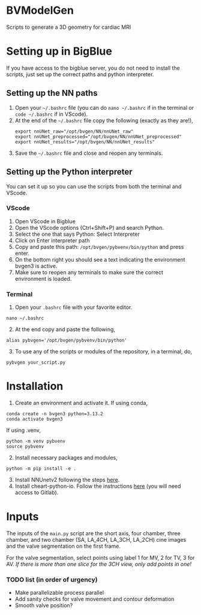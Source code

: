 # BVModelGen
Scripts to generate a 3D geometry for cardiac MRI

# Setting up in BigBlue
If you have access to the bigblue server, you do not need to install the scripts, just set up the correct paths and python interpreter. 

## Setting up the NN paths
1. Open your `~/.bashrc` file (you can do `nano ~/.bashrc` if in the terminal or `code ~/.bashrc` if in VScode).
2. At the end of the `~/.bashrc` file copy the following (exactly as they are!),
   ```
   export nnUNet_raw="/opt/bvgen/NN/nnUNet_raw"
   export nnUNet_preprocessed="/opt/bvgen/NN/nnUNet_preprocessed"
   export nnUNet_results="/opt/bvgen/NN/nnUNet_results"
   ```
3. Save the `~/.bashrc` file and close and reopen any terminals. 

## Setting up the Python interpreter
You can set it up so you can use the scripts from both the terminal and VScode.
### VScode
1. Open VScode in Bigblue
2. Open the VScode options (Ctrl+Shift+P) and search Python.
3. Select the one that says Python: Select Interpreter
4. Click on Enter interpreter path
5. Copy and paste this path: `/opt/bvgen/pybvenv/bin/python` and press enter.
6. On the bottom right you should see a text indicating the environment bvgen3 is active.
7. Make sure to reopen any terminals to make sure the correct environment is loaded. 

### Terminal
1. Open your `.bashrc` file with your favorite editor.
```
nano ~/.bashrc
```
2. At the end copy and paste the following,
```
alias pybvgen='/opt/bvgen/pybvenv/bin/python'
```
3. To use any of the scripts or modules of the repository, in a terminal, do,
```
pybvgen your_script.py
```

# Installation
1. Create an environment and activate it. If using conda, 
```
conda create -n bvgen3 python=3.13.2
conda activate bvgen3
```
If using .venv,
```
python -m venv pybvenv
source pybvenv
```
2. Install necessary packages and modules,
```
python -m pip install -e .
```
3. Install NNUnetv2 following the steps [here](https://github.com/javijv4/CMR-nnUNet).
4. Install cheart-python-io. Follow the instructions [here](https://gitlab.eecs.umich.edu/jilberto/cheart-python-io) (you will need access to Gitlab).


# Inputs
The inputs of the `main.py` script are the short axis, four chamber, three chamber, and two chamber (SA, LA_4CH, LA_3CH, LA_2CH) cine images and the valve segmentation on the first frame.

For the valve segmentation, select points using label 1 for MV, 2 for TV, 3 for AV. *If there is more than one slice for the 3CH view, only add points in one!*

### TODO list (in order of urgency)
* Make parallelizable process parallel
* Add sanity checks for valve movement and contour deformation
* Smooth valve position?

